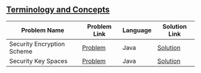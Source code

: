 ## [Terminology and Concepts](https://www.hackerrank.com/domains/security?filters%5Bsubdomains%5D%5B%5D=concepts)

Problem Name|Problem Link|Language|Solution Link
---|---|---|---
Security Encryption Scheme|[Problem](https://www.hackerrank.com/challenges/security-encryption-scheme/problem)|Java|[Solution](./Security-Encryption-Scheme.java)
Security Key Spaces|[Problem](https://www.hackerrank.com/challenges/security-key-spaces/problem)|Java|[Solution](./Security-Key-Spaces.java)
